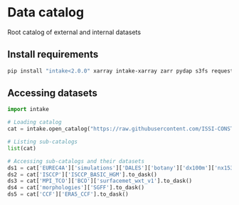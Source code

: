 # Data catalog
Root catalog of external and internal datasets

## Install requirements

```bash
pip install "intake<2.0.0" xarray intake-xarray zarr pydap s3fs requests ipfsspec
```

## Accessing datasets
```python
import intake

# Loading catalog
cat = intake.open_catalog("https://raw.githubusercontent.com/ISSI-CONSTRAIN/catalog/main/catalog.yaml")

# Listing sub-catalogs
list(cat)

# Accessing sub-catalogs and their datasets
ds1 = cat['EUREC4A']['simulations']['DALES']['botany']['dx100m']['nx1536']['timeseries'].to_dask()
ds2 = cat['ISCCP']['ISCCP_BASIC_HGM'].to_dask()
ds3 = cat['MPI_TCO']['BCO']['surfacemet_wxt_v1'].to_dask()
ds4 = cat['morphologies']['SGFF'].to_dask()
ds5 = cat['CCF']['ERA5_CCF'].to_dask()
```
